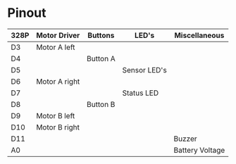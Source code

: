 # Pinout
| 328P | Motor Driver | Buttons | LED's       | Miscellaneous | 
|------|--------------|---------|-------------|---------------|
| D3   | Motor A left |         |             |               |
| D4   |              | Button A|             |               |
| D5   |              |         | Sensor LED's|               |
| D6   | Motor A right|         |             |               |
| D7   |              |         | Status LED  |               |
| D8   |              | Button B|             |               |
| D9   | Motor B left |         |             |               |
| D10  | Motor B right|         |             |               |
| D11  |              |         |             | Buzzer        |
| A0   |              |         |             |Battery Voltage|
